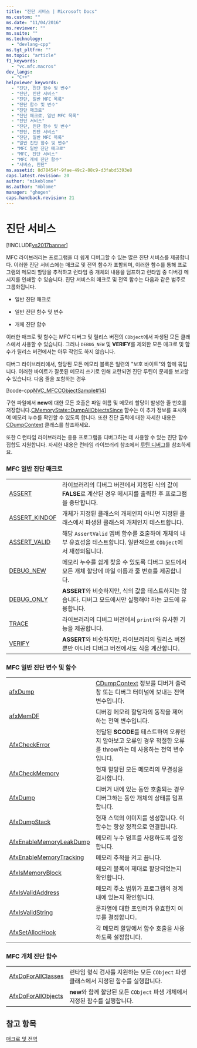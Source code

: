 ```yaml
---
title: "진단 서비스 | Microsoft Docs"
ms.custom: ""
ms.date: "11/04/2016"
ms.reviewer: ""
ms.suite: ""
ms.technology: 
  - "devlang-cpp"
ms.tgt_pltfrm: ""
ms.topic: "article"
f1_keywords: 
  - "vc.mfc.macros"
dev_langs: 
  - "C++"
helpviewer_keywords: 
  - "진단, 진단 함수 및 변수"
  - "진단, 진단 서비스"
  - "진단, 일반 MFC 목록"
  - "진단 함수 및 변수"
  - "진단 매크로"
  - "진단 매크로, 일반 MFC 목록"
  - "진단 서비스"
  - "진단, 진단 함수 및 변수"
  - "진단, 진단 서비스"
  - "진단, 일반 MFC 목록"
  - "일반 진단 함수 및 변수"
  - "MFC 일반 진단 매크로"
  - "MFC, 진단 서비스"
  - "MFC 개체 진단 함수"
  - "서비스, 진단"
ms.assetid: 8d78454f-9fae-49c2-88c9-d3fabd5393e8
caps.latest.revision: 20
author: "mikeblome"
ms.author: "mblome"
manager: "ghogen"
caps.handback.revision: 21
---
```

# 진단 서비스
[!INCLUDE[vs2017banner](../../assembler/inline/includes/vs2017banner.md)]

MFC 라이브러리는 프로그램을 더 쉽게 디버그할 수 있는 많은 진단 서비스를 제공합니다. 이러한 진단 서비스에는 매크로 및 전역 함수가 포함되며, 이러한 함수를 통해 프로그램의 메모리 할당을 추적하고 런타임 중 개체의 내용을 덤프하고 런타임 중 디버깅 메시지를 인쇄할 수 있습니다. 진단 서비스의 매크로 및 전역 함수는 다음과 같은 범주로 그룹화됩니다.  
  
-   일반 진단 매크로  
  
-   일반 진단 함수 및 변수  
  
-   개체 진단 함수  
  
 이러한 매크로 및 함수는 MFC 디버그 및 릴리스 버전의 `CObject`에서 파생된 모든 클래스에서 사용할 수 있습니다. 그러나 `DEBUG_NEW` 및 **VERIFY**를 제외한 모든 매크로 및 함수가 릴리스 버전에서는 아무 작업도 하지 않습니다.  
  
 디버그 라이브러리에서, 할당된 모든 메모리 블록은 일련의 "보호 바이트"와 함께 묶입니다. 이러한 바이트가 잘못된 메모리 쓰기로 인해 교란되면 진단 루틴이 문제를 보고할 수 있습니다. 다음 줄을 포함하는 경우  
  
 [!code-cpp[NVC_MFCCObjectSample#14](../../mfc/codesnippet/CPP/diagnostic-services_1.cpp)]  
  
 구현 파일에서 **new**에 대한 모든 호출은 파일 이름 및 메모리 할당이 발생한 줄 번호를 저장합니다.[CMemoryState::DumpAllObjectsSince](../Topic/CMemoryState::DumpAllObjectsSince.md) 함수는 이 추가 정보를 표시하여 메모리 누수를 확인할 수 있도록 합니다. 또한 진단 출력에 대한 자세한 내용은 [CDumpContext](../../mfc/reference/cdumpcontext-class.md) 클래스를 참조하세요.  
  
 또한 C 런타임 라이브러리는 응용 프로그램을 디버그하는 데 사용할 수 있는 진단 함수 집합도 지원합니다. 자세한 내용은 런타임 라이브러리 참조에서 [루틴 디버그](../../c-runtime-library/debug-routines.md)를 참조하세요.  
  
### MFC 일반 진단 매크로  
  
|||  
|-|-|  
|[ASSERT](../Topic/ASSERT%20\(MFC\).md)|라이브러리의 디버그 버전에서 지정된 식의 값이 **FALSE**로 계산된 경우 메시지를 출력한 후 프로그램을 중단합니다.|  
|[ASSERT\_KINDOF](../Topic/ASSERT_KINDOF.md)|개체가 지정된 클래스의 개체인지 아니면 지정된 클래스에서 파생된 클래스의 개체인지 테스트합니다.|  
|[ASSERT\_VALID](../Topic/ASSERT_VALID.md)|해당 `AssertValid` 멤버 함수를 호출하여 개체의 내부 유효성을 테스트합니다. 일반적으로 `CObject`에서 재정의됩니다.|  
|[DEBUG\_NEW](../Topic/DEBUG_NEW.md)|메모리 누수를 쉽게 찾을 수 있도록 디버그 모드에서 모든 개체 할당에 파일 이름과 줄 번호를 제공합니다.|  
|[DEBUG\_ONLY](../Topic/DEBUG_ONLY.md)|**ASSERT**와 비슷하지만, 식의 값을 테스트하지는 않습니다. 디버그 모드에서만 실행해야 하는 코드에 유용합니다.|  
|[TRACE](../Topic/TRACE.md)|라이브러리의 디버그 버전에서 `printf`와 유사한 기능을 제공합니다.|  
|[VERIFY](../Topic/VERIFY.md)|**ASSERT**와 비슷하지만, 라이브러리의 릴리스 버전뿐만 아니라 디버그 버전에서도 식을 계산합니다.|  
  
### MFC 일반 진단 변수 및 함수  
  
|||  
|-|-|  
|[afxDump](../Topic/afxDump%20\(CDumpContext%20in%20MFC\).md)|[CDumpContext](../../mfc/reference/cdumpcontext-class.md) 정보를 디버거 출력 창 또는 디버그 터미널에 보내는 전역 변수입니다.|  
|[afxMemDF](../Topic/afxMemDF.md)|디버깅 메모리 할당자의 동작을 제어하는 전역 변수입니다.|  
|[AfxCheckError](../Topic/AfxCheckError.md)|전달된 **SCODE**를 테스트하여 오류인지 알아보고 오류인 경우 적절한 오류를 throw하는 데 사용하는 전역 변수입니다.|  
|[AfxCheckMemory](../Topic/AfxCheckMemory.md)|현재 할당된 모든 메모리의 무결성을 검사합니다.|  
|[AfxDump](../Topic/AfxDump%20\(MFC\).md)|디버거 내에 있는 동안 호출되는 경우 디버그하는 동안 개체의 상태를 덤프합니다.|  
|[AfxDumpStack](../Topic/AfxDumpStack.md)|현재 스택의 이미지를 생성합니다. 이 함수는 항상 정적으로 연결됩니다.|  
|[AfxEnableMemoryLeakDump](../Topic/AfxEnableMemoryLeakDump.md)|메모리 누수 덤프를 사용하도록 설정합니다.|  
|[AfxEnableMemoryTracking](../Topic/AfxEnableMemoryTracking.md)|메모리 추적을 켜고 끕니다.|  
|[AfxIsMemoryBlock](../Topic/AfxIsMemoryBlock.md)|메모리 블록이 제대로 할당되었는지 확인합니다.|  
|[AfxIsValidAddress](../Topic/AfxIsValidAddress.md)|메모리 주소 범위가 프로그램의 경계 내에 있는지 확인합니다.|  
|[AfxIsValidString](../Topic/AfxIsValidString.md)|문자열에 대한 포인터가 유효한지 여부를 결정합니다.|  
|[AfxSetAllocHook](../Topic/AfxSetAllocHook.md)|각 메모리 할당에서 함수 호출을 사용하도록 설정합니다.|  
  
### MFC 개체 진단 함수  
  
|||  
|-|-|  
|[AfxDoForAllClasses](../Topic/AfxDoForAllClasses.md)|런타임 형식 검사를 지원하는 모든 `CObject` 파생 클래스에서 지정된 함수를 실행합니다.|  
|[AfxDoForAllObjects](../Topic/AfxDoForAllObjects.md)|**new**와 함께 할당된 모든 `CObject` 파생 개체에서 지정된 함수를 실행합니다.|  
  
## 참고 항목  
 [매크로 및 전역](../../mfc/reference/mfc-macros-and-globals.md)